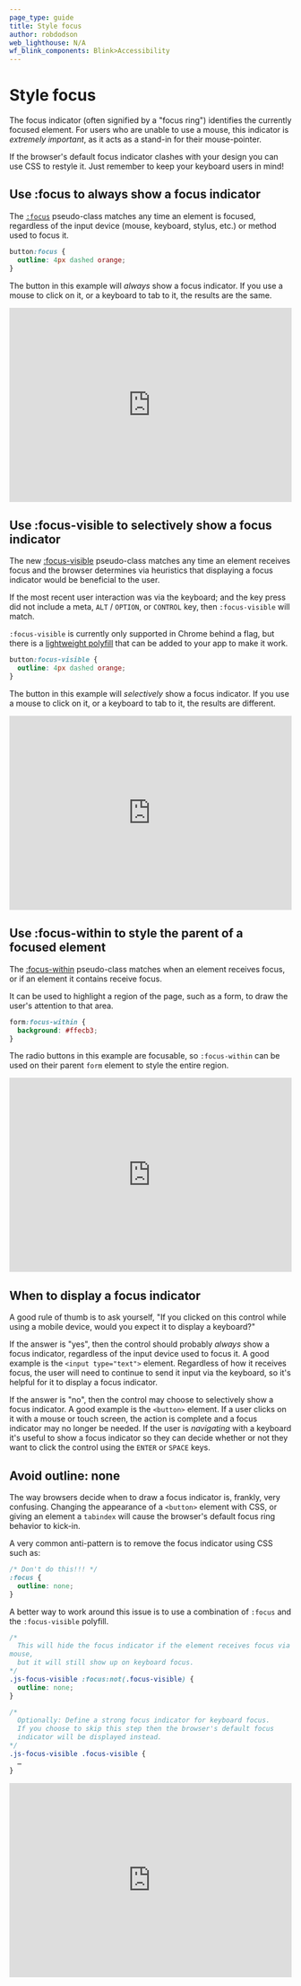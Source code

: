 ```yaml
---
page_type: guide
title: Style focus
author: robdodson
web_lighthouse: N/A
wf_blink_components: Blink>Accessibility
---
```


# Style focus

The focus indicator (often signified by a "focus ring") identifies the currently
focused element. For users who are unable to use a mouse, this indicator is
_extremely important_, as it acts as a stand-in for their mouse-pointer.

If the browser's default focus indicator clashes with your design you can use
CSS to restyle it. Just remember to keep your keyboard users in mind!

## Use :focus to always show a focus indicator

The [`:focus`](https://developer.mozilla.org/en-US/docs/Web/CSS/:focus)
pseudo-class matches any time an element is focused, regardless of the input
device (mouse, keyboard, stylus, etc.) or method used to focus it.

```css
button:focus {  
  outline: 4px dashed orange;  
}  
```

The button in this example will _always_ show a focus indicator. If you use a
mouse to click on it, or a keyboard to tab to it, the results are the same.

<div class="glitch-embed-wrap" style="height: 346px; width: 100%;">
  <iframe
    src="https://glitch.com/embed/#!/embed/focus-style?path=index.html&previewSize=100&attributionHidden=true"
    alt="focus-visible on Glitch"
    style="height: 100%; width: 100%; border: 0;">
  </iframe>
</div>

## Use :focus-visible to selectively show a focus indicator

The new
[:focus-visible]([https://developer.mozilla.org/en-US/docs/Web/CSS/:focus-visible](https://developer.mozilla.org/en-US/docs/Web/CSS/:focus-visible))
pseudo-class matches any time an element receives focus and the browser
determines via heuristics that displaying a focus indicator would be beneficial
to the user.

If the most recent user interaction was via the keyboard; and the key press did
not include a meta, `ALT` / `OPTION`, or `CONTROL` key, then `:focus-visible`
will match.

<div class="aside note">
<code>:focus-visible</code> is currently only supported in Chrome behind a flag,
but there is a
<a href="https://github.com/WICG/focus-visible">lightweight polyfill</a>
that can be added to your app to make it work.
</div>

```css
button:focus-visible {  
  outline: 4px dashed orange;  
}  
```

The button in this example will _selectively_ show a focus indicator. If you use
a mouse to click on it, or a keyboard to tab to it, the results are different.

<div class="glitch-embed-wrap" style="height: 346px; width: 100%;">
  <iframe
    src="https://glitch.com/embed/#!/embed/focus-visible-style?path=index.html&previewSize=100&attributionHidden=true"
    alt="focus-visible on Glitch"
    style="height: 100%; width: 100%; border: 0;">
  </iframe>
</div>

## Use :focus-within to style the parent of a focused element

The
[:focus-within](https://developer.mozilla.org/en-US/docs/Web/CSS/:focus-within)
pseudo-class matches when an element receives focus, or if an element it
contains receive focus.

It can be used to highlight a region of the page, such as a form, to draw the
user's attention to that area.

```css
form:focus-within {
  background: #ffecb3;
}
```

The radio buttons in this example are focusable, so `:focus-within` can be used
on their parent `form` element to style the entire region.

<div class="glitch-embed-wrap" style="height: 346px; width: 100%;">
  <iframe
    src="https://glitch.com/embed/#!/embed/focus-within-style?path=index.html&previewSize=100&attributionHidden=true"
    alt="focus-visible on Glitch"
    style="height: 100%; width: 100%; border: 0;">
  </iframe>
</div>

## When to display a focus indicator

A good rule of thumb is to ask yourself, "If you clicked on this control while
using a mobile device, would you expect it to display a keyboard?"

If the answer is "yes", then the control should probably _always_ show a focus
indicator, regardless of the input device used to focus it. A good example is
the `<input type="text">` element. Regardless of how it receives focus, the user
will need to continue to send it input via the keyboard, so it's helpful for it
to display a focus indicator.

If the answer is "no", then the control may choose to selectively show a focus
indicator. A good example is the `<button>` element. If a user clicks on it with
a mouse or touch screen, the action is complete and a focus indicator may no
longer be needed. If the user is _navigating_ with a keyboard it's useful to
show a focus indicator so they can decide whether or not they want to click the
control using the `ENTER` or `SPACE` keys.

## Avoid outline: none

The way browsers decide when to draw a focus indicator is, frankly, very
confusing. Changing the appearance of a `<button>` element with CSS, or giving
an element a `tabindex` will cause the browser's default focus ring behavior to
kick-in.

A very common anti-pattern is to remove the focus indicator using CSS such as:  

```css
/* Don't do this!!! */  
:focus {  
  outline: none;  
}  
```

A better way to work around this issue is to use a combination of `:focus` and
the `:focus-visible` polyfill.

```css
/*  
  This will hide the focus indicator if the element receives focus via the
mouse,  
  but it will still show up on keyboard focus.  
*/  
.js-focus-visible :focus:not(.focus-visible) {  
  outline: none;  
}

/*  
  Optionally: Define a strong focus indicator for keyboard focus.  
  If you choose to skip this step then the browser's default focus  
  indicator will be displayed instead.  
*/  
.js-focus-visible .focus-visible {  
  …  
}  
```

<div class="glitch-embed-wrap" style="height: 346px; width: 100%;">
  <iframe
    src="https://glitch.com/embed/#!/embed/focus-visible?path=index.html&previewSize=100&attributionHidden=true"
    alt="focus-visible on Glitch"
    style="height: 100%; width: 100%; border: 0;">
  </iframe>
</div>
